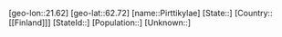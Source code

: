 ﻿---
location: [62.72,21.62]
type: City
tags:
- geo/City


SpocWebEntityId: 33385
isDeleted: false
confidential: public

---
[geo-lon::21.62]
[geo-lat::62.72]
[name::Pirttikylae]
[State::]
[Country::[[Finland]]]
[StateId::]
[Population::]
[Unknown::]

